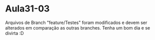 # Aula31-03

Arquivos de Branch "feature/Testes" foram modificados e devem ser alterados em comparação as outras branches.
Tenha um bom dia e se divirta :D